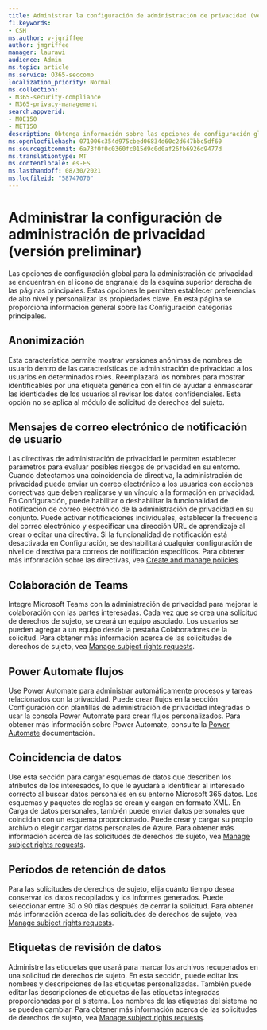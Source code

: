```yaml
---
title: Administrar la configuración de administración de privacidad (versión preliminar)
f1.keywords:
- CSH
ms.author: v-jgriffee
author: jmgriffee
manager: laurawi
audience: Admin
ms.topic: article
ms.service: O365-seccomp
localization_priority: Normal
ms.collection:
- M365-security-compliance
- M365-privacy-management
search.appverid:
- MOE150
- MET150
description: Obtenga información sobre las opciones de configuración global para la administración de privacidad.
ms.openlocfilehash: 071006c354d975cbed06834d60c2d647bbc5df60
ms.sourcegitcommit: 6a73f0f0c0360fc015d9c0d0af26fb6926d9477d
ms.translationtype: MT
ms.contentlocale: es-ES
ms.lasthandoff: 08/30/2021
ms.locfileid: "58747070"
---
```

# <a name="manage-privacy-management-settings-preview"></a>Administrar la configuración de administración de privacidad (versión preliminar)

Las opciones de configuración global para la administración de privacidad se encuentran en el icono de engranaje de la esquina superior derecha de las páginas principales. Estas opciones le permiten establecer preferencias de alto nivel y personalizar las propiedades clave. En esta página se proporciona información general sobre las Configuración categorías principales.

## <a name="anonymization"></a>Anonimización

Esta característica permite mostrar versiones anónimas de nombres de usuario dentro de las características de administración de privacidad a los usuarios en determinados roles. Reemplazará los nombres para mostrar identificables por una etiqueta genérica con el fin de ayudar a enmascarar las identidades de los usuarios al revisar los datos confidenciales. Esta opción no se aplica al módulo de solicitud de derechos del sujeto.

## <a name="user-notification-emails"></a>Mensajes de correo electrónico de notificación de usuario  

Las directivas de administración de privacidad le permiten establecer parámetros para evaluar posibles riesgos de privacidad en su entorno. Cuando detectamos una coincidencia de directiva, la administración de privacidad puede enviar un correo electrónico a los usuarios con acciones correctivas que deben realizarse y un vínculo a la formación en privacidad. En Configuración, puede habilitar o deshabilitar la funcionalidad de notificación de correo electrónico de la administración de privacidad en su conjunto. Puede activar notificaciones individuales, establecer la frecuencia del correo electrónico y especificar una dirección URL de aprendizaje al crear o editar una directiva. Si la funcionalidad de notificación está desactivada en Configuración, se deshabilitará cualquier configuración de nivel de directiva para correos de notificación específicos. Para obtener más información sobre las directivas, vea [Create and manage policies](privacy-management-policies.md).

## <a name="teams-collaboration"></a>Colaboración de Teams  

Integre Microsoft Teams con la administración de privacidad para mejorar la colaboración con las partes interesadas. Cada vez que se crea una solicitud de derechos de sujeto, se creará un equipo asociado. Los usuarios se pueden agregar a un equipo desde la pestaña Colaboradores de la solicitud. Para obtener más información acerca de las solicitudes de derechos de sujeto, vea [Manage subject rights requests](privacy-management-subject-rights-requests.md).

## <a name="power-automate-flows"></a>Power Automate flujos  

Use Power Automate para administrar automáticamente procesos y tareas relacionados con la privacidad. Puede crear flujos en la sección Configuración con plantillas de administración de privacidad integradas o usar la consola Power Automate para crear flujos personalizados. Para obtener más información sobre Power Automate, consulte la [Power Automate](/power-automate/) documentación.

## <a name="data-matching"></a>Coincidencia de datos  

Use esta sección para cargar esquemas de datos que describen los atributos de los interesados, lo que le ayudará a identificar al interesado correcto al buscar datos personales en su entorno Microsoft 365 datos. Los esquemas y paquetes de reglas se crean y cargan en formato XML. En Carga de datos personales, también puede enviar datos personales que coincidan con un esquema proporcionado. Puede crear y cargar su propio archivo o elegir cargar datos personales de Azure. Para obtener más información acerca de las solicitudes de derechos de sujeto, vea [Manage subject rights requests](privacy-management-subject-rights-requests.md).

## <a name="data-retention-periods"></a>Períodos de retención de datos  

Para las solicitudes de derechos de sujeto, elija cuánto tiempo desea conservar los datos recopilados y los informes generados. Puede seleccionar entre 30 o 90 días después de cerrar la solicitud. Para obtener más información acerca de las solicitudes de derechos de sujeto, vea [Manage subject rights requests](privacy-management-subject-rights-requests.md).

## <a name="data-review-tags"></a>Etiquetas de revisión de datos  

Administre las etiquetas que usará para marcar los archivos recuperados en una solicitud de derechos de sujeto. En esta sección, puede editar los nombres y descripciones de las etiquetas personalizadas. También puede editar las descripciones de etiquetas de las etiquetas integradas proporcionadas por el sistema. Los nombres de las etiquetas del sistema no se pueden cambiar. Para obtener más información acerca de las solicitudes de derechos de sujeto, vea [Manage subject rights requests](privacy-management-subject-rights-requests.md).
